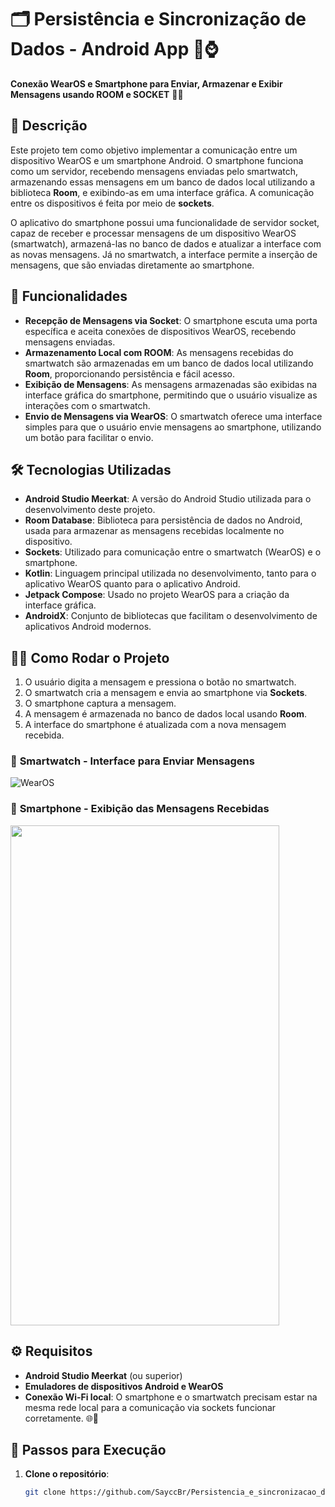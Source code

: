 # 🗂️ **Persistência e Sincronização de Dados - Android App** 📱⌚️

**Conexão WearOS e Smartphone para Enviar, Armazenar e Exibir Mensagens usando ROOM e SOCKET** 🔄💬

## 📝 Descrição

Este projeto tem como objetivo implementar a comunicação entre um dispositivo WearOS e um smartphone Android. O smartphone funciona como um servidor, recebendo mensagens enviadas pelo smartwatch, armazenando essas mensagens em um banco de dados local utilizando a biblioteca **Room**, e exibindo-as em uma interface gráfica. A comunicação entre os dispositivos é feita por meio de **sockets**.

O aplicativo do smartphone possui uma funcionalidade de servidor socket, capaz de receber e processar mensagens de um dispositivo WearOS (smartwatch), armazená-las no banco de dados e atualizar a interface com as novas mensagens. Já no smartwatch, a interface permite a inserção de mensagens, que são enviadas diretamente ao smartphone.

## 🚀 Funcionalidades

- **Recepção de Mensagens via Socket**: O smartphone escuta uma porta específica e aceita conexões de dispositivos WearOS, recebendo mensagens enviadas. 
- **Armazenamento Local com ROOM**: As mensagens recebidas do smartwatch são armazenadas em um banco de dados local utilizando **Room**, proporcionando persistência e fácil acesso.
- **Exibição de Mensagens**: As mensagens armazenadas são exibidas na interface gráfica do smartphone, permitindo que o usuário visualize as interações com o smartwatch. 
- **Envio de Mensagens via WearOS**: O smartwatch oferece uma interface simples para que o usuário envie mensagens ao smartphone, utilizando um botão para facilitar o envio. 

## 🛠️ Tecnologias Utilizadas

- **Android Studio Meerkat**: A versão do Android Studio utilizada para o desenvolvimento deste projeto. 
- **Room Database**: Biblioteca para persistência de dados no Android, usada para armazenar as mensagens recebidas localmente no dispositivo. 
- **Sockets**: Utilizado para comunicação entre o smartwatch (WearOS) e o smartphone. 
- **Kotlin**: Linguagem principal utilizada no desenvolvimento, tanto para o aplicativo WearOS quanto para o aplicativo Android. 
- **Jetpack Compose**: Usado no projeto WearOS para a criação da interface gráfica. 
- **AndroidX**: Conjunto de bibliotecas que facilitam o desenvolvimento de aplicativos Android modernos. 

## 🏃‍♂️ Como Rodar o Projeto

1. O usuário digita a mensagem e pressiona o botão no smartwatch. 
2. O smartwatch cria a mensagem e envia ao smartphone via **Sockets**. 
3. O smartphone captura a mensagem. 
4. A mensagem é armazenada no banco de dados local usando **Room**. 
5. A interface do smartphone é atualizada com a nova mensagem recebida. 

### 📸 **Smartwatch - Interface para Enviar Mensagens**
   ![WearOS](https://github.com/user-attachments/assets/7d2883d5-0922-49f7-8560-c2001cfdfdf9)

### 📱 **Smartphone - Exibição das Mensagens Recebidas**
   <img src="https://github.com/user-attachments/assets/410292f3-dae3-4953-b545-1804c31a8b5f" height="800" width="430"/>

## ⚙️ Requisitos

- **Android Studio Meerkat** (ou superior)
- **Emuladores de dispositivos Android e WearOS**
- **Conexão Wi-Fi local**: O smartphone e o smartwatch precisam estar na mesma rede local para a comunicação via sockets funcionar corretamente. 🌐🔧

## 📝 Passos para Execução

1. **Clone o repositório**:
   ```bash
   git clone https://github.com/SayccBr/Persistencia_e_sincronizacao_de_dados.git

